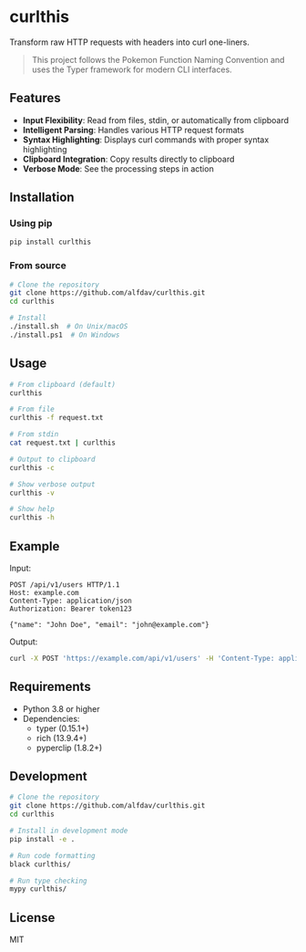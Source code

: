 # curlthis

Transform raw HTTP requests with headers into curl one-liners.

> This project follows the Pokemon Function Naming Convention and uses the Typer framework for modern CLI interfaces.

## Features

- **Input Flexibility**: Read from files, stdin, or automatically from clipboard
- **Intelligent Parsing**: Handles various HTTP request formats
- **Syntax Highlighting**: Displays curl commands with proper syntax highlighting
- **Clipboard Integration**: Copy results directly to clipboard
- **Verbose Mode**: See the processing steps in action

## Installation

### Using pip

```bash
pip install curlthis
```

### From source

```bash
# Clone the repository
git clone https://github.com/alfdav/curlthis.git
cd curlthis

# Install
./install.sh  # On Unix/macOS
./install.ps1  # On Windows
```

## Usage

```bash
# From clipboard (default)
curlthis

# From file
curlthis -f request.txt

# From stdin
cat request.txt | curlthis

# Output to clipboard
curlthis -c

# Show verbose output
curlthis -v

# Show help
curlthis -h
```

## Example

Input:
```
POST /api/v1/users HTTP/1.1
Host: example.com
Content-Type: application/json
Authorization: Bearer token123

{"name": "John Doe", "email": "john@example.com"}
```

Output:
```bash
curl -X POST 'https://example.com/api/v1/users' -H 'Content-Type: application/json' -H 'Authorization: Bearer token123' -d '{"name": "John Doe", "email": "john@example.com"}'
```

## Requirements

- Python 3.8 or higher
- Dependencies:
  - typer (0.15.1+)
  - rich (13.9.4+)
  - pyperclip (1.8.2+)

## Development

```bash
# Clone the repository
git clone https://github.com/alfdav/curlthis.git
cd curlthis

# Install in development mode
pip install -e .

# Run code formatting
black curlthis/

# Run type checking
mypy curlthis/
```

## License

MIT
